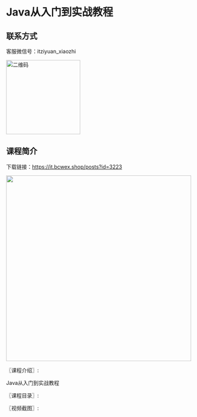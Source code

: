 # Java从入门到实战教程

## 联系方式

客服微信号：itziyuan_xiaozhi

<img src="https://ziyuanyun.oss-cn-guangzhou.aliyuncs.com/common/20240614073449/666b82192834a.jpg" width="200" height="200" alt="二维码">

## 课程简介

下载链接：https://it.bcwex.shop/posts?id=3223

<img src="https://ziyuanyun.oss-cn-guangzhou.aliyuncs.com/yun/20240515185050/6644938aece62.jpg" width="500" alt="">

  〖课程介绍〗:

 Java从入门到实战教程

 〖课程目录〗:

  

  〖视频截图〗:

 

  